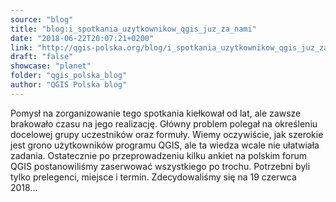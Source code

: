 ```yaml
---
source: "blog"
title: "blog:i_spotkania_uzytkownikow_qgis_juz_za_nami"
date: "2018-06-22T20:07:21+0200"
link: "http://qgis-polska.org/blog/i_spotkania_uzytkownikow_qgis_juz_za_nami"
draft: "false"
showcase: "planet"
folder: "qgis_polska_blog"
author: "QGIS Polska blog"
---
```


Pomysł na zorganizowanie tego spotkania kiełkował od lat, ale zawsze brakowało czasu na jego realizację. Główny problem polegał na określeniu docelowej grupy uczestników oraz formuły. Wiemy oczywiście, jak szerokie jest grono użytkowników programu QGIS, ale ta wiedza wcale nie ułatwiała zadania. Ostatecznie po przeprowadzeniu kilku ankiet na polskim forum QGIS postanowiliśmy zaserwować wszystkiego po trochu. Potrzebni byli tylko prelegenci, miejsce i termin. Zdecydowaliśmy się na 19 czerwca 2018…

